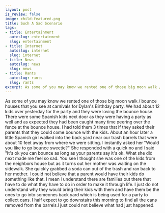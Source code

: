 ```yaml
--- 
layout: post
is_review: false
image: child-featured.png
title: Such A Sad Scenario
tags: 
- title: Entertainment
  autoslug: entertainment
  slug: entertainment
- title: Internet
  autoslug: internet
  slug: internet
- title: News
  autoslug: news
  slug: news
- title: Rants
  autoslug: rants
  slug: rants
excerpt: As some of you may know we rented one of those big moon walk / bounce houses that you see at carnivals for Dylan's Birthday party.  We had about 12 kids over yesterday for the party and they were loving the bounce house.  There were some Spanish kids next door as they were having a party as well and as expected they had been caught many time peering over the fence at the bounce house.  I had told them 3 times that if they asked their parents that they could come bounce with the kids.
---
```

As some of you may know we rented one of those big moon walk / bounce houses that you see at carnivals for Dylan's Birthday party.  We had about 12 kids over yesterday for the party and they were loving the bounce house.  There were some Spanish kids next door as they were having a party as well and as expected they had been caught many time peering over the fence at the bounce house.  I had told them 3 times that if they asked their parents that they could come bounce with the kids.  About an hour later a little Spanish girl walked into the back yard near our trash barrels that were about 10 feet away from where we were sitting.  I instantly asked her "Would you like to go bounce sweetie?"  She responded with a quick no and I said "It's ok you can bounce as long as your parents say it's ok.  What she did next made me feel so sad.  You see I thought she was one of the kids from the neighbors house but as it turns out her mother was waiting on the sidewalk.  She quickly grabbed a soda can out of the trash and ran back to her mother.  I could not believe that a parent would have their kids do something like that.  I mean I understand there are families out there that have to do what they have to do in order to make it through life.  I just do not understand why they would bring their kids with them and have them be the ones to go into someones back yard which is being used for a party to collect cans.  I half expect to go downstairs this morning to find all the cans removed from the barrels.I just could not believe what had just happened.
